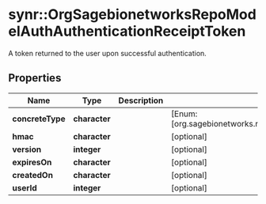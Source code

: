 # synr::OrgSagebionetworksRepoModelAuthAuthenticationReceiptToken

A token returned to the user upon successful authentication.

## Properties
Name | Type | Description | Notes
------------ | ------------- | ------------- | -------------
**concreteType** | **character** |  | [Enum: [org.sagebionetworks.repo.model.auth.AuthenticationReceiptToken]] 
**hmac** | **character** |  | [optional] 
**version** | **integer** |  | [optional] 
**expiresOn** | **character** |  | [optional] 
**createdOn** | **character** |  | [optional] 
**userId** | **integer** |  | [optional] 


